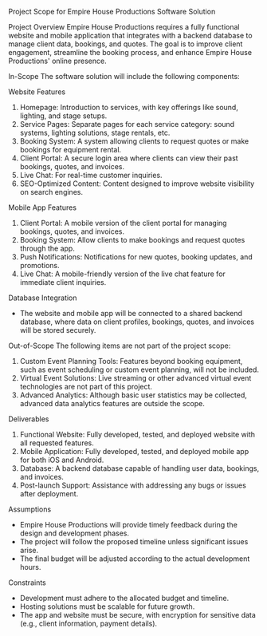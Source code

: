  Project Scope for Empire House Productions Software Solution

 Project Overview
Empire House Productions requires a fully functional website and mobile application that integrates with a backend database to manage client data, bookings, and quotes. The goal is to improve client engagement, streamline the booking process, and enhance Empire House Productions' online presence.


 In-Scope
The software solution will include the following components:

 Website Features
1. Homepage: Introduction to services, with key offerings like sound, lighting, and stage setups.
2. Service Pages: Separate pages for each service category: sound systems, lighting solutions, stage rentals, etc.
3. Booking System: A system allowing clients to request quotes or make bookings for equipment rental.
4. Client Portal: A secure login area where clients can view their past bookings, quotes, and invoices.
5. Live Chat: For real-time customer inquiries.
6. SEO-Optimized Content: Content designed to improve website visibility on search engines.

 Mobile App Features
1. Client Portal: A mobile version of the client portal for managing bookings, quotes, and invoices.
2. Booking System: Allow clients to make bookings and request quotes through the app.
3. Push Notifications: Notifications for new quotes, booking updates, and promotions.
4. Live Chat: A mobile-friendly version of the live chat feature for immediate client inquiries.

 Database Integration
- The website and mobile app will be connected to a shared backend database, where data on client profiles, bookings, quotes, and invoices will be stored securely.



 Out-of-Scope
The following items are not part of the project scope:
1. Custom Event Planning Tools: Features beyond booking equipment, such as event scheduling or custom event planning, will not be included.
2. Virtual Event Solutions: Live streaming or other advanced virtual event technologies are not part of this project.
3. Advanced Analytics: Although basic user statistics may be collected, advanced data analytics features are outside the scope.


 Deliverables
1. Functional Website: Fully developed, tested, and deployed website with all requested features.
2. Mobile Application: Fully developed, tested, and deployed mobile app for both iOS and Android.
3. Database: A backend database capable of handling user data, bookings, and invoices.
4. Post-launch Support: Assistance with addressing any bugs or issues after deployment.


 Assumptions
- Empire House Productions will provide timely feedback during the design and development phases.
- The project will follow the proposed timeline unless significant issues arise.
- The final budget will be adjusted according to the actual development hours.


 Constraints
- Development must adhere to the allocated budget and timeline.
- Hosting solutions must be scalable for future growth.
- The app and website must be secure, with encryption for sensitive data (e.g., client information, payment details).
